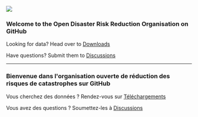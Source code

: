 ![](https://komarev.com/ghpvc/?username=opendrr&color=C70039&label=Views)

### Welcome to the Open Disaster Risk Reduction Organisation on GitHub

Looking for data? Head over to [Downloads](https://opendrr.github.io/downloads/en/)

Have questions? Submit them to [Discussions](https://github.com/OpenDRR/opendrr/discussions)

---

### Bienvenue dans l'organisation ouverte de réduction des risques de catastrophes sur GitHub

Vous cherchez des données ? Rendez-vous sur [Téléchargements](https://opendrr.github.io/downloads/fr/)

Vous avez des questions ? Soumettez-les à [Discussions](https://github.com/OpenDRR/opendrr/discussions)

<!--

**Here are some ideas to get you started:**

🙋‍♀️ A short introduction - what is your organization all about?
🌈 Contribution guidelines - how can the community get involved?
👩‍💻 Useful resources - where can the community find your docs? Is there anything else the community should know?
🍿 Fun facts - what does your team eat for breakfast?
🧙 Remember, you can do mighty things with the power of [Markdown](https://docs.github.com/github/writing-on-github/getting-started-with-writing-and-formatting-on-github/basic-writing-and-formatting-syntax)
-->
